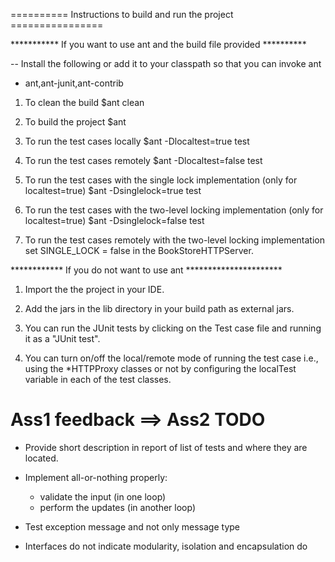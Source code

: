========== Instructions to build and run the project ================

*********** If you want to use ant and the build file provided **********

-- Install the following or add it to your classpath so that you
can invoke ant

- ant,ant-junit,ant-contrib

1. To clean the build
$ant clean

2. To build the project
$ant

3. To run the test cases locally
$ant -Dlocaltest=true test

4. To run the test cases remotely
$ant -Dlocaltest=false test

5. To run the test cases with the single lock implementation (only for localtest=true)
$ant -Dsinglelock=true test

6. To run the test cases with the two-level locking implementation (only for localtest=true)
$ant -Dsinglelock=false test

7. To run the test cases remotely with the two-level locking implementation set SINGLE_LOCK = false in the
   BookStoreHTTPServer.

************ If you do not want to use ant **********************

1. Import the the project in your IDE. 

2. Add the jars in the lib directory in your build path as external jars.

3. You can run the JUnit tests by clicking on the Test case file and 
running it as a "JUnit test".

4. You can turn on/off the local/remote mode of running the test case i.e.,
using the *HTTPProxy classes or not by configuring the localTest variable
in each of the test classes. 


# Ass1 feedback $\implies$ Ass2 TODO

- Provide short description in report of list of tests and where they are located.

- Implement all-or-nothing properly:
   - validate the input (in one loop)
   - perform the updates (in another loop)

- Test exception message and not only message type

- Interfaces do not indicate modularity, isolation and encapsulation do